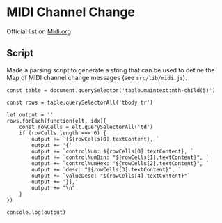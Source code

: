 # MIDI Channel Change

Official list on [Midi.org](https://www.midi.org/specifications/item/table-3-control-change-messages-data-bytes-2)

## Script

Made a parsing script to generate a string that can be used to define the Map of MIDI channel change messages (see `src/lib/midi.js`).

```
const table = document.querySelector('table.maintext:nth-child(5)')

const rows = table.querySelectorAll('tbody tr')

let output = ''
rows.forEach(function(elt, idx){
    const rowCells = elt.querySelectorAll('td')
    if (rowCells.length === 6) {
        output += `[${rowCells[0].textContent}, `
        output += '{'
        output += `controlNum: ${rowCells[0].textContent}, `
        output += `controlNumBin: "${rowCells[1].textContent}", `
        output += `controlNumHex: "${rowCells[2].textContent}", `
        output += `desc: "${rowCells[3].textContent}", `
        output += `valueDesc: "${rowCells[4].textContent}"`
        output += '}],'
        output += "\n"
    }
})

console.log(output)
```